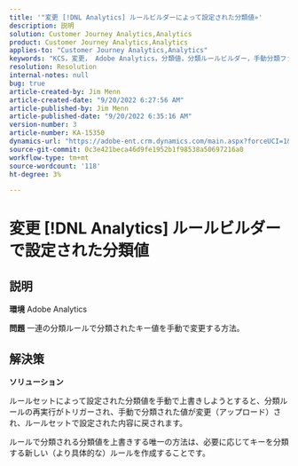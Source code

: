 ```yaml
---
title: '"変更 [!DNL Analytics] ルールビルダーによって設定された分類値»'
description: 説明
solution: Customer Journey Analytics,Analytics
product: Customer Journey Analytics,Analytics
applies-to: "Customer Journey Analytics,Analytics"
keywords: "KCS，変更， Adobe Analytics，分類値，分類ルールビルダー，手動分類ファイルのアップロード"
resolution: Resolution
internal-notes: null
bug: true
article-created-by: Jim Menn
article-created-date: "9/20/2022 6:27:56 AM"
article-published-by: Jim Menn
article-published-date: "9/20/2022 6:35:16 AM"
version-number: 3
article-number: KA-15350
dynamics-url: "https://adobe-ent.crm.dynamics.com/main.aspx?forceUCI=1&pagetype=entityrecord&etn=knowledgearticle&id=9752335a-ad38-ed11-9db1-0022480866ad"
source-git-commit: 0c3e421beca46d9fe1952b1f98538a50697216a0
workflow-type: tm+mt
source-wordcount: '118'
ht-degree: 3%

---
```


# 変更 [!DNL Analytics] ルールビルダーで設定された分類値

## 説明


<b>環境</b>
Adobe Analytics

<b>問題</b>
一連の分類ルールで分類されたキー値を手動で変更する方法。


## 解決策


<b>ソリューション</b>

ルールセットによって設定された分類値を手動で上書きしようとすると、分類ルールの再実行がトリガーされ、手動で分類された値が変更（アップロード）され、ルールセットで設定された内容に戻されます。

ルールで分類される分類値を上書きする唯一の方法は、必要に応じてキーを分類する新しい（より具体的な）ルールを作成することです。
